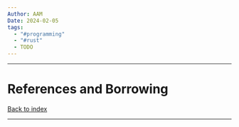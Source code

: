 ```yaml
---
Author: AAM
Date: 2024-02-05
tags:
  - "#programming"
  - "#rust"
  - TODO
---
```

---
# References and Borrowing
[Back to index](../RUST.md)

---
